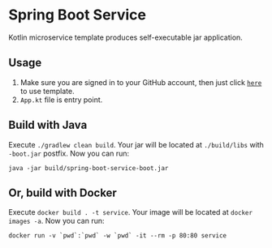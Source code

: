 # Spring Boot Service

Kotlin microservice template produces self-executable jar application.

## Usage


1. Make sure you are signed in to your GitHub account, then just
   click [`here`](https://github.com/demidko/psring-boot-service/generate) to use template.
2. `App.kt` file is entry point.

## Build with Java

Execute `./gradlew clean build`. Your jar will be located at `./build/libs` with `-boot.jar` postfix.
Now you can run:

```shell
java -jar build/spring-boot-service-boot.jar
```

## Or, build with Docker

Execute `docker build . -t service`. Your image will be located at `docker images -a`. Now you can
run:

```shell
docker run -v `pwd`:`pwd` -w `pwd` -it --rm -p 80:80 service
```


